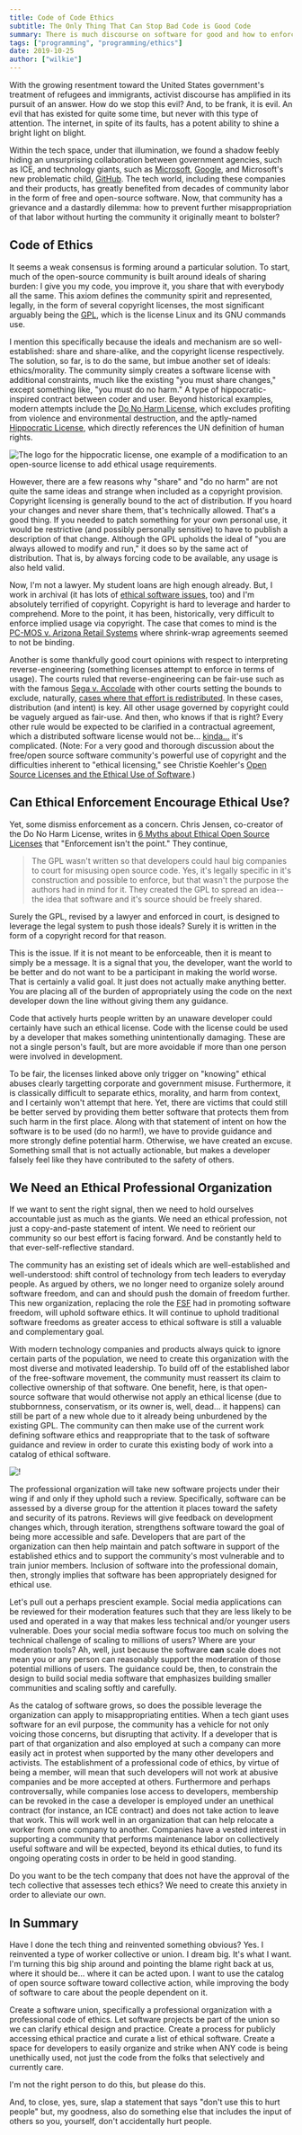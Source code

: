 ```yaml
---
title: Code of Code Ethics
subtitle: The Only Thing That Can Stop Bad Code is Good Code
summary: There is much discourse on software for good and how to enforce the ethical consumption of open code. We need a diverse professional ethics organization. We need it desparately. We need it more than a feel-good do-good-license.
tags: ["programming", "programming/ethics"]
date: 2019-10-25
author: ["wilkie"]
---
```


With the growing resentment toward the United States government's treatment of refugees and immigrants, activist discourse has amplified in its pursuit of an answer.
How do we stop this evil?
And, to be frank, it is evil. An evil that has existed for quite some time, but never with this type of attention.
The internet, in spite of its faults, has a potent ability to shine a bright light on blight.

Within the tech space, under that illumination, we found a shadow feebly hiding an unsurprising collaboration between government agencies, such as ICE, and technology giants, such as [Microsoft](https://www.nytimes.com/2018/07/26/technology/microsoft-ice-immigration.html), [Google](https://www.theverge.com/2019/8/29/20838201/google-cloud-immigration-uscis-protests), and Microsoft's new problematic child, [GitHub](https://www.washingtonpost.com/technology/2019/10/09/employees-ask-github-cancel-ice-contract-we-cannot-offset-human-lives-with-money/).
The tech world, including these companies and their products, has greatly benefited from decades of community labor in the form of free and open-source software.
Now, that community has a grievance and a dastardly dilemma: how to prevent further misappropriation of that labor without hurting the community it originally meant to bolster?

## Code of Ethics

It seems a weak consensus is forming around a particular solution.
To start, much of the open-source community is built around ideals of sharing burden: I give you my code, you improve it, you share that with everybody all the same.
This axiom defines the community spirit and represented, legally, in the form of several copyright licenses, the most significant arguably being the [GPL](https://www.gnu.org/licenses/gpl-3.0.en.html), which is the license Linux and its GNU commands use.

I mention this specifically because the ideals and mechanism are so well-established: share and share-alike, and the copyright license respectively.
The  solution, so far, is to do the same, but imbue another set of ideals: ethics/morality.
The community simply creates a software license with additional constraints, much like the existing "you must share changes," except something like, "you must do no harm."
A type of hippocratic-inspired contract between coder and user.
Beyond historical examples, modern attempts include the [Do No Harm License](https://github.com/raisely/NoHarm), which excludes profiting from violence and environmental destruction, and the aptly-named [Hippocratic License](https://firstdonoharm.dev/), which directly references the UN definition of human rights.

![The logo for the hippocratic license, one example of a modification to an open-source license to add ethical usage requirements.](hippocratic.png)

However, there are a few reasons why "share" and "do no harm" are not quite the same ideas and strange when included as a copyright provision.
Copyright licensing is generally bound to the act of distribution.
If you hoard your changes and never share them, that's technically allowed.
That's a good thing. If you needed to patch something for your own personal use, it would be restrictive (and possibly personally sensitive) to have to publish a description of that change.
Although the GPL upholds the ideal of "you are always allowed to modify and run," it does so by the same act of distribution. That is, by always forcing code to be available, any usage is also held valid.

Now, I'm not a lawyer. My student loans are high enough already. But, I work in archival (it has lots of [ethical software issues](social-archival), too) and I'm absolutely terrified of copyright.
Copyright is hard to leverage and harder to comprehend.
More to the point, it has been, historically, very difficult to enforce implied usage via copyright.
The case that comes to mind is the [PC-MOS v. Arizona Retail Systems](https://cyber.harvard.edu/property00/alternatives/arizona.html) where shrink-wrap agreements seemed to not be binding.

Another is some thankfully good court opinions with respect to interpreting reverse-engineering (something licenses attempt to enforce in terms of usage).
The courts ruled that reverse-engineering can be fair-use such as with the famous [Sega v. Accolade](https://www.copyright.gov/fair-use/summaries/segaenters-accolade-9thcir1992.pdf) with other courts setting the bounds to exclude, naturally, [cases where that effort is redistributed](https://www.hklaw.com/en/insights/publications/2018/01/reverse-engineering-source-code-of-software-is-not).
In these cases, distribution (and intent) is key. All other usage governed by copyright could be vaguely argued as fair-use. And then, who knows if that is right?
Every other rule would be expected to be clarified in a contractual agreement, which a distributed software license would not be... [kinda...](https://www.theregister.co.uk/2017/05/13/gnu_gpl_enforceable_contract/) it's complicated. (Note: For a very good and thorough discussion about the free/open source software community's powerful use of copyright and the difficulties inherent to "ethical licensing," see Christie Koehler's [Open Source Licenses and the Ethical Use of Software](https://subfictional.com/open-source-licenses-and-the-ethical-use-of-software/).)

## Can Ethical Enforcement Encourage Ethical Use?

Yet, some dismiss enforcement as a concern.
Chris Jensen, co-creator of the Do No Harm License, writes in [6 Myths about Ethical Open Source Licenses](https://hackernoon.com/6-myths-about-ethical-open-source-licenses-3bfbd042b1dc) that "Enforcement isn't the point." They continue, 

> The GPL wasn't written so that developers could haul big companies to court for misusing open source code. Yes, it's legally specific in it's construction and possible to enforce, but that wasn't the purpose the authors had in mind for it. They created the GPL to spread an idea-- the idea that software and it's source should be freely shared.

Surely the GPL, revised by a lawyer and enforced in court, is designed to leverage the legal system to push those ideals?
Surely it is written in the form of a copyright record for that reason.

This is the issue.
If it is not meant to be enforceable, then it is meant to simply be a message.
It is a signal that you, the developer, want the world to be better and do not want to be a participant in making the world worse.
That is certainly a valid goal.
It just does not actually make anything better.
You are placing all of the burden of appropriately using the code on the next developer down the line without giving them any guidance.

Code that actively hurts people written by an unaware developer could certainly have such an ethical license.
Code with the license could be used by a developer that makes something unintentionally damaging.
These are not a single person's fault, but are more avoidable if more than one person were involved in development.

To be fair, the licenses linked above only trigger on "knowing" ethical abuses clearly targetting corporate and government misuse.
Furthermore, it is classically difficult to separate ethics, morality, and harm from context, and I certainly won't attempt that here.
Yet, there are victims that could still be better served by providing them better software that protects them from such harm in the first place.
Along with that statement of intent on how the software is to be used (do no harm!), we have to provide guidance and more strongly define potential harm.
Otherwise, we have created an excuse. Something small that is not actually actionable, but makes a developer falsely feel like they have contributed to the safety of others.

## We Need an Ethical Professional Organization

If we want to sent the right signal, then we need to hold ourselves accountable just as much as the giants.
We need an ethical profession, not just a copy-and-paste statement of intent.
We need to reörient our community so our best effort is facing forward.
And be constantly held to that ever-self-reflective standard.

The community has an existing set of ideals which are well-established and well-understood: shift control of technology from tech leaders to everyday people.
As argued by others, we no longer need to organize solely around software freedom, and can and should push the domain of freedom further.
This new organization, replacing the role the [FSF](https://www.fsf.org) had in promoting software freedom, will uphold software ethics.
It will continue to uphold traditional software freedoms as greater access to ethical software is still a valuable and complementary goal.

With modern technology companies and products always quick to ignore certain parts of the population, we need to create this organization with the most diverse and motivated leadership.
To build off of the established labor of the free-software movement, the community must reassert its claim to collective ownership of that software.
One benefit, here, is that open-source software that would otherwise not apply an ethical license (due to stubbornness, conservatism, or its owner is, well, dead... it happens) can still be part of a new whole due to it already being unburdened by the existing GPL.
The community can then make use of the current work defining software ethics and reappropriate that to the task of software guidance and review in order to curate this existing body of work into a catalog of ethical software.

![!](fsf-future.svg)

The professional organization will take new software projects under their wing if and only if they uphold such a review.
Specifically, software can be assessed by a diverse group for the attention it places toward the safety and security of its patrons.
Reviews will give feedback on development changes which, through iteration, strengthens software toward the goal of being more accessible and safe.
Developers that are part of the organization can then help maintain and patch software in support of the established ethics and to support the community's most vulnerable and to train junior members.
Inclusion of software into the professional domain, then, strongly implies that software has been appropriately designed for ethical use.

Let's pull out a perhaps prescient example.
Social media applications can be reviewed for their moderation features such that they are less likely to be used and operated in a way that makes less technical and/or younger users vulnerable.
Does your social media software focus too much on solving the technical challenge of scaling to millions of users?
Where are your moderation tools?
Ah, well, just because the software **can** scale does not mean you or any person can reasonably support the moderation of those potential millions of users.
The guidance could be, then, to constrain the design to build social media software that emphasizes building smaller communities and scaling softly and carefully.

As the catalog of software grows, so does the possible leverage the organization can apply to misappropriating entities.
When a tech giant uses software for an evil purpose, the community has a vehicle for not only voicing those concerns, but disrupting that activity.
If a developer that is part of that organization and also employed at such a company can more easily act in protest when supported by the many other developers and activists.
The establishment of a professional code of ethics, by virtue of being a member, will mean that such developers will not work at abusive companies and be more accepted at others.
Furthermore and perhaps controversally, while companies lose access to developers, membership can be revoked in the case a developer is employed under an unethical contract (for instance, an ICE contract) and does not take action to leave that work.
This will work well in an organization that can help relocate a worker from one company to another.
Companies have a vested interest in supporting a community that performs maintenance labor on collectively useful software and will be expected, beyond its ethical duties, to fund its ongoing operating costs in order to be held in good standing.

Do you want to be the tech company that does not have the approval of the tech collective that assesses tech ethics?
We need to create this anxiety in order to alleviate our own.

## In Summary

Have I done the tech thing and reinvented something obvious?
Yes. I reinvented a type of worker collective or union.
I dream big. It's what I want.
I'm turning this big ship around and pointing the blame right back at us, where it should be... where it can be acted upon.
I want to use the catalog of open source software toward collective action, while improving the body of software to care about the people dependent on it.

Create a software union, specifically a professional organization with a professional code of ethics. Let software projects be part of the union so we can clarify ethical design and practice. Create a process for publicly accessing ethical practice and curate a list of ethical software.
Create a space for developers to easily organize and strike when ANY code is being unethically used, not just the code from the folks that selectively and currently care.

I'm not the right person to do this, but please do this.

And, to close, yes, sure, slap a statement that says "don't use this to hurt people" but, my goodness, also do something else that includes the input of others so you, yourself, don't accidentally hurt people.
